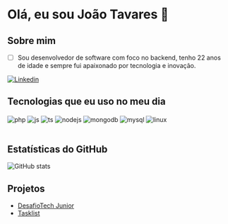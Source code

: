 # Olá, eu sou João Tavares 👋

## Sobre mim
- [ ] Sou desenvolvedor de software com foco no backend, tenho 22 anos de idade e sempre fui apaixonado por tecnologia e inovação.

[![Linkedin](https://img.shields.io/badge/LinkedIn-0077B5?style=for-the-badge&logo=linkedin&logoColor=white)](https://www.linkedin.com/in/joão-tavares-1a7021241/)

## Tecnologias que eu uso no meu dia

<div style="display: inline_block">
  <img align="center" alt="php" src="https://img.shields.io/badge/PHP-777BB4?style=for-the-badge&logo=php&logoColor=white" />
  <img align="center" alt="js" src="https://img.shields.io/badge/JavaScript-F7DF1E?style=for-the-badge&logo=javascript&logoColor=black" />
  <img align="center" alt="ts" src="https://img.shields.io/badge/TypeScript-007ACC?style=for-the-badge&logo=typescript&logoColor=white" />
  <img align="center" alt="nodejs" src="https://img.shields.io/badge/Node.js-43853D?style=for-the-badge&logo=node.js&logoColor=white" />
  <img align="center" alt="mongodb" src="https://img.shields.io/badge/MongoDB-4EA94B?style=for-the-badge&logo=mongodb&logoColor=white" />
  <img align="center" alt="mysql" src="https://img.shields.io/badge/MySQL-00000F?style=for-the-badge&logo=mysql&logoColor=white" />
  <img align="center" alt="linux" src="https://img.shields.io/badge/Linux-FCC624?style=for-the-badge&logo=linux&logoColor=black" />
  
</div><br/>

## Estatísticas do GitHub
![GitHub stats](https://github-readme-stats.vercel.app/api?username=issetmeik&show_icons=true&theme=dracula&count_private=true)


## Projetos
- [DesafioTech Junior ](https://github.com/issetmeik/desafiotech-junior#readme)
- [Tasklist](https://github.com/issetmeik/tasklist/blob/main/README.md)

